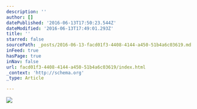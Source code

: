 ```yaml
---
description: ''
author: []
datePublished: '2016-06-13T17:50:23.544Z'
dateModified: '2016-06-13T17:49:01.293Z'
title: ''
starred: false
sourcePath: _posts/2016-06-13-facd01f3-4408-4144-a450-51b4a6c03619.md
inFeed: true
hasPage: true
inNav: false
url: facd01f3-4408-4144-a450-51b4a6c03619/index.html
_context: 'http://schema.org'
_type: Article

---
```

![](https://the-grid-user-content.s3-us-west-2.amazonaws.com/39c39aaf-0e39-4367-af73-d6909d39b05b.jpg)